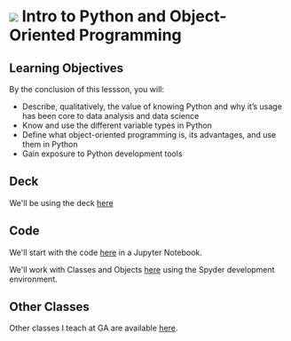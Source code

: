 # ![](https://ga-dash.s3.amazonaws.com/production/assets/logo-9f88ae6c9c3871690e33280fcf557f33.png) Intro to Python and Object-Oriented Programming


## Learning Objectives

By the conclusion of this lessson, you will:

- Describe, qualitatively, the value of knowing Python and why it’s usage has been core to data analysis and data science
- Know and use the different variable types in Python
- Define what object-oriented programming is, its advantages, and use them in Python
- Gain exposure to Python development tools

## Deck

We'll be using the deck [here](./object-oriented-programming-doc.pdf)

## Code

We'll start with the code [here](./intro-to-variables-functions.ipynb) in a Jupyter Notebook.

We'll work with Classes and Objects [here](./oop.py) using the Spyder development environment.

## Other Classes

Other classes I teach at GA are available [here](https://generalassemb.ly/instructors/joseph-nelson/9762).
